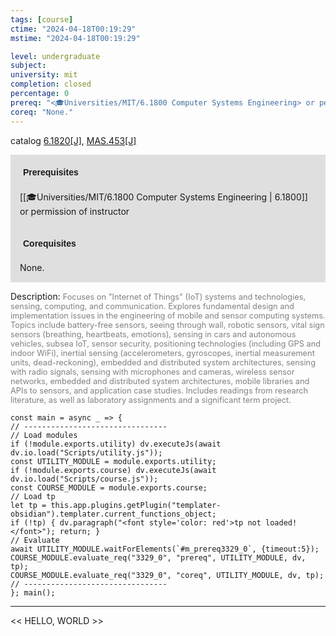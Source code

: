 ```yaml
---
tags: [course]
ctime: "2024-04-18T00:19:29"
mstime: "2024-04-18T00:19:29"

level: undergraduate
subject: 
university: mit
completion: closed
percentage: 0
prereq: "<🎓Universities/MIT/6.1800 Computer Systems Engineering> or permission of instructor"
coreq: "None."
---
```


catalog [6.1820[J]](http://student.mit.edu/catalog/m6a.html#6.1820), [MAS.453[J]](http://student.mit.edu/catalog/mMASa.html#MAS.453)

<span style="display: block; padding: 15px; background-color: rgb(100, 100, 100, 0.2);"><font id="m_prereq3329_0" style="display: block; font-family: Arial, sans-serif; font-weight: bold; padding: 5px">Prerequisites</font><br><span id="prereq3329_0">[[🎓Universities/MIT/6.1800 Computer Systems Engineering | 6.1800]] or permission of instructor</span></span>
<span style="display: block; padding: 15px; background-color: rgb(100, 100, 100, 0.2);"><font id="m_coreq3329_0" style="display: block; font-family: Arial, sans-serif; font-weight: bold; padding: 5px">Corequisites</font><br><span id="coreq3329_0">None.</span></span>

<font style="">Description:</font>
<font style="color: grey; font-size: 0.8rem;">Focuses on "Internet of Things" (IoT) systems and technologies, sensing, computing, and communication. Explores fundamental design and implementation issues in the engineering of mobile and sensor computing systems. Topics include battery-free sensors, seeing through wall, robotic sensors, vital sign sensors (breathing, heartbeats, emotions), sensing in cars and autonomous vehicles, subsea IoT, sensor security, positioning technologies (including GPS and indoor WiFi), inertial sensing (accelerometers, gyroscopes, inertial measurement units, dead-reckoning), embedded and distributed system architectures, sensing with radio signals, sensing with microphones and cameras, wireless sensor networks, embedded and distributed system architectures, mobile libraries and APIs to sensors, and application case studies. Includes readings from research literature, as well as laboratory assignments and a significant term project.</font>

```dataviewjs
const main = async _ => {
// --------------------------------
// Load modules
if (!module.exports.utility) dv.executeJs(await dv.io.load("Scripts/utility.js"));
const UTILITY_MODULE = module.exports.utility;
if (!module.exports.course) dv.executeJs(await dv.io.load("Scripts/course.js"));
const COURSE_MODULE = module.exports.course;
// Load tp
let tp = this.app.plugins.getPlugin("templater-obsidian").templater.current_functions_object;
if (!tp) { dv.paragraph("<font style='color: red'>tp not loaded!</font>"); return; }
// Evaluate
await UTILITY_MODULE.waitForElements(`#m_prereq3329_0`, {timeout:5});
COURSE_MODULE.evaluate_req("3329_0", "prereq", UTILITY_MODULE, dv, tp);
COURSE_MODULE.evaluate_req("3329_0", "coreq", UTILITY_MODULE, dv, tp);
// --------------------------------
}; main();
```

---

<< HELLO, WORLD >>
